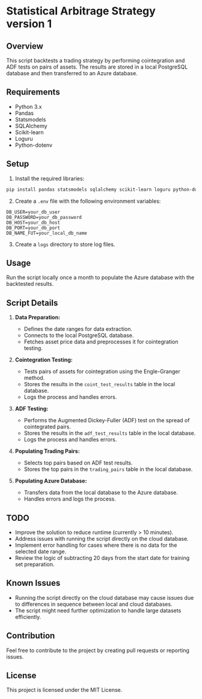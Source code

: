 # Statistical Arbitrage Strategy version 1

## Overview

This script backtests a trading strategy by performing cointegration and ADF tests on pairs of assets. The results are stored in a local PostgreSQL database and then transferred to an Azure database.

## Requirements

- Python 3.x
- Pandas
- Statsmodels
- SQLAlchemy
- Scikit-learn
- Loguru
- Python-dotenv

## Setup

1. Install the required libraries:

```bash
pip install pandas statsmodels sqlalchemy scikit-learn loguru python-dotenv
```

2. Create a `.env` file with the following environment variables:

```
DB_USER=your_db_user
DB_PASSWORD=your_db_password
DB_HOST=your_db_host
DB_PORT=your_db_port
DB_NAME_FUT=your_local_db_name
```

3. Create a `logs` directory to store log files.

## Usage

Run the script locally once a month to populate the Azure database with the backtested results.

## Script Details

1. **Data Preparation:**
    - Defines the date ranges for data extraction.
    - Connects to the local PostgreSQL database.
    - Fetches asset price data and preprocesses it for cointegration testing.

2. **Cointegration Testing:**
    - Tests pairs of assets for cointegration using the Engle-Granger method.
    - Stores the results in the `coint_test_results` table in the local database.
    - Logs the process and handles errors.

3. **ADF Testing:**
    - Performs the Augmented Dickey-Fuller (ADF) test on the spread of cointegrated pairs.
    - Stores the results in the `adf_test_results` table in the local database.
    - Logs the process and handles errors.

4. **Populating Trading Pairs:**
    - Selects top pairs based on ADF test results.
    - Stores the top pairs in the `trading_pairs` table in the local database.

5. **Populating Azure Database:**
    - Transfers data from the local database to the Azure database.
    - Handles errors and logs the process.

## TODO

- Improve the solution to reduce runtime (currently > 10 minutes).
- Address issues with running the script directly on the cloud database.
- Implement error handling for cases where there is no data for the selected date range.
- Review the logic of subtracting 20 days from the start date for training set preparation.

## Known Issues

- Running the script directly on the cloud database may cause issues due to differences in sequence between local and cloud databases.
- The script might need further optimization to handle large datasets efficiently.

## Contribution

Feel free to contribute to the project by creating pull requests or reporting issues.

## License

This project is licensed under the MIT License.
